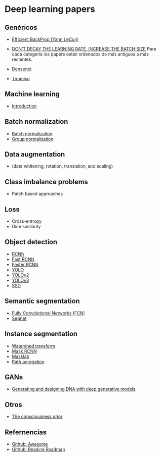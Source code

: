 # Deep learning papers

## Genéricos
* [Efficient BackProp (Yann LeCun)](yann.lecun.com/exdb/publis/pdf/lecun-98b.pdf)
* [DON’T DECAY THE LEARNING RATE, INCREASE THE BATCH SIZE](https://arxiv.org/pdf/1711.00489.pdf)
Para cada categoría los papers están ordenados de más antiguos a más recientes.

* [Densenet]()
* [Tiramisu]()

## Machine learning
* [Introduction](https://homes.cs.washington.edu/~pedrod/papers/cacm12.pdf)

## Batch normalization

* [Batch normalization](https://arxiv.org/pdf/1502.03167.pdf)
* [Group normalization](https://arxiv.org/pdf/1803.08494.pdf)

## Data augmentation
* (data whitening, rotation, translation, and scaling)

## Class imbalance problems
* Patch based approaches

## Loss
* Cross-entropy
* Dice similarity

## Object detection
* [RCNN](https://arxiv.org/pdf/1311.2524.pdf)
* [Fast RCNN](https://arxiv.org/pdf/1504.08083.pdf)
* [Faster RCNN](https://arxiv.org/pdf/1506.01497.pdf)
* [YOLO](https://arxiv.org/pdf/1506.02640.pdf)
* [YOLOv2](https://arxiv.org/pdf/1612.08242.pdf)
* [YOLOv3](https://pjreddie.com/media/files/papers/YOLOv3.pdf)
* [SSD](https://arxiv.org/pdf/1512.02325.pdf)

## Semantic segmentation
* [Fully Convolutional Networks (FCN)](https://arxiv.org/pdf/1605.06211.pdf)
* [Segnet](https://arxiv.org/pdf/1511.00561.pdf)


## Instance segmentation
* [Watershed transform](https://arxiv.org/pdf/1611.08303.pdf)
* [Mask RCNN](https://arxiv.org/pdf/1703.06870.pdf)
* [Masklab](https://arxiv.org/pdf/1712.04837.pdf)
* [Path agregation](https://arxiv.org/pdf/1803.01534.pdf)


## GANs
* [Generating and designing DNA with deep generative models](https://arxiv.org/pdf/1712.06148.pdf)


## Otros
* [The consciousness prior](https://arxiv.org/pdf/1709.08568.pdf)

## Refernencias

* [Github: Awesome](https://github.com/terryum/awesome-deep-learning-papers)
* [Github: Reading Roadmap](https://github.com/songrotek/Deep-Learning-Papers-Reading-Roadmap)
